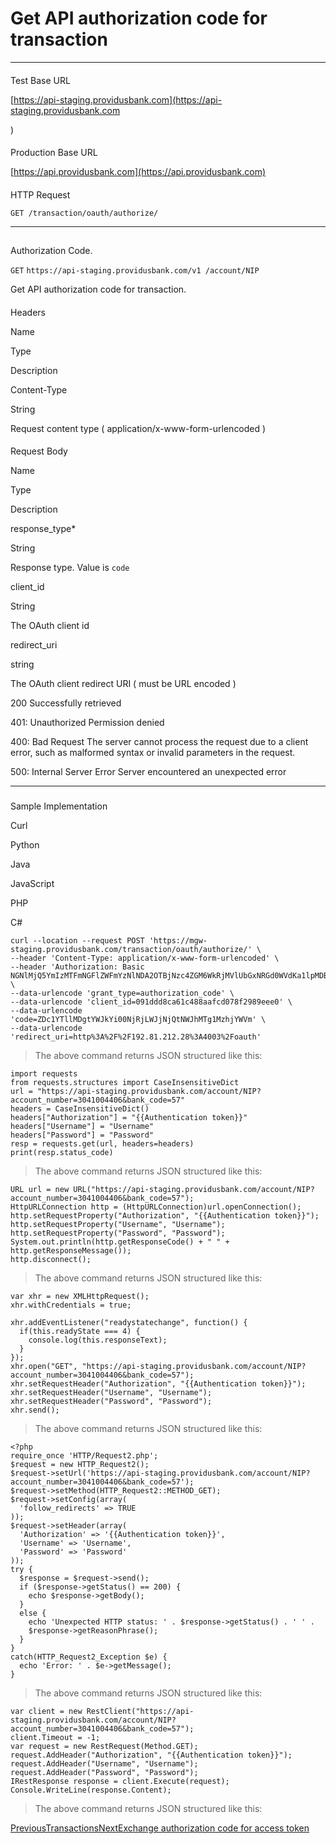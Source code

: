 # Get API authorization code for transaction

* * *

#### 

[](#test-base-url)

Test Base URL

[https://api-staging.providusbank.com](https://api-staging.providusbank.com

)

#### 

[](#production-base-url)

Production Base URL

[https://api.providusbank.com](https://api.providusbank.com)

#### 

[](#http-request)

HTTP Request

`GET /transaction/oauth/authorize/`

* * *

## 

[](#authorization-code)

Authorization Code.

`GET` `https://api-staging.providusbank.com/v1 /account/NIP`

Get API authorization code for transaction.

#### 

[](#headers)

Headers

Name

Type

Description

Content-Type

String

Request content type ( application/x-www-form-urlencoded )

#### 

[](#request-body)

Request Body

Name

Type

Description

response\_type\*

String

Response type. Value is `code`

client\_id

String

The OAuth client id

redirect\_uri

string

The OAuth client redirect URI ( must be URL encoded )

200 Successfully retrieved

[](#tab-id-200-successfully-retrieved)

401: Unauthorized Permission denied

[](#tab-id-401-unauthorized-permission-denied)

400: Bad Request The server cannot process the request due to a client error, such as malformed syntax or invalid parameters in the request.

[](#tab-id-400-bad-request-the-server-cannot-process-the-request-due-to-a-client-error-such-as-malformed-syntax)

500: Internal Server Error Server encountered an unexpected error

[](#tab-id-500-internal-server-error-server-encountered-an-unexpected-error)

* * *

### 

[](#sample-implementation)

Sample Implementation

Curl

[](#tab-curl)

Python

[](#tab-python)

Java

[](#tab-java)

JavaScript

[](#tab-javascript)

PHP

[](#tab-php)

C#

[](#tab-c)

```
curl --location --request POST 'https://mgw-staging.providusbank.com/transaction/oauth/authorize/' \
--header 'Content-Type: application/x-www-form-urlencoded' \
--header 'Authorization: Basic NGNlMjQ5YmIzMTFmNGFlZWFmYzNlNDA2OTBjNzc4ZGM6WkRjMVlUbGxNRGd0WVdKa1lpMDBOalJqTFdKak5qUXROV0poTVRnMU16aGpZV1Zt' \
--data-urlencode 'grant_type=authorization_code' \
--data-urlencode 'client_id=091ddd8ca61c488aafcd078f2989eee0' \
--data-urlencode 'code=ZDc1YTllMDgtYWJkYi00NjRjLWJjNjQtNWJhMTg1MzhjYWVm' \
--data-urlencode 'redirect_uri=http%3A%2F%2F192.81.212.28%3A4003%2Foauth'
```

> The above command returns JSON structured like this:

```
import requests
from requests.structures import CaseInsensitiveDict
url = "https://api-staging.providusbank.com/account/NIP?account_number=3041004406&bank_code=57"
headers = CaseInsensitiveDict()
headers["Authorization"] = "{{Authentication token}}"
headers["Username"] = "Username"
headers["Password"] = "Password"
resp = requests.get(url, headers=headers)
print(resp.status_code)
```

> The above command returns JSON structured like this:

```
URL url = new URL("https://api-staging.providusbank.com/account/NIP?account_number=3041004406&bank_code=57");
HttpURLConnection http = (HttpURLConnection)url.openConnection();
http.setRequestProperty("Authorization", "{{Authentication token}}");
http.setRequestProperty("Username", "Username");
http.setRequestProperty("Password", "Password");
System.out.println(http.getResponseCode() + " " + http.getResponseMessage());
http.disconnect();
```

> The above command returns JSON structured like this:

```
var xhr = new XMLHttpRequest();
xhr.withCredentials = true;

xhr.addEventListener("readystatechange", function() {
  if(this.readyState === 4) {
    console.log(this.responseText);
  }
});
xhr.open("GET", "https://api-staging.providusbank.com/account/NIP?account_number=3041004406&bank_code=57");
xhr.setRequestHeader("Authorization", "{{Authentication token}}");
xhr.setRequestHeader("Username", "Username");
xhr.setRequestHeader("Password", "Password");
xhr.send();
```

> The above command returns JSON structured like this:

```
<?php
require_once 'HTTP/Request2.php';
$request = new HTTP_Request2();
$request->setUrl('https://api-staging.providusbank.com/account/NIP?account_number=3041004406&bank_code=57');
$request->setMethod(HTTP_Request2::METHOD_GET);
$request->setConfig(array(
  'follow_redirects' => TRUE
));
$request->setHeader(array(
  'Authorization' => '{{Authentication token}}',
  'Username' => 'Username',
  'Password' => 'Password'
));
try {
  $response = $request->send();
  if ($response->getStatus() == 200) {
    echo $response->getBody();
  }
  else {
    echo 'Unexpected HTTP status: ' . $response->getStatus() . ' ' .
    $response->getReasonPhrase();
  }
}
catch(HTTP_Request2_Exception $e) {
  echo 'Error: ' . $e->getMessage();
}
```

> The above command returns JSON structured like this:

```
var client = new RestClient("https://api-staging.providusbank.com/account/NIP?account_number=3041004406&bank_code=57");
client.Timeout = -1;
var request = new RestRequest(Method.GET);
request.AddHeader("Authorization", "{{Authentication token}}");
request.AddHeader("Username", "Username");
request.AddHeader("Password", "Password");
IRestResponse response = client.Execute(request);
Console.WriteLine(response.Content);
```

> The above command returns JSON structured like this:

[PreviousTransactions](/transactions)[NextExchange authorization code for access token](/transactions/exchange-authorization-code-for-access-token)